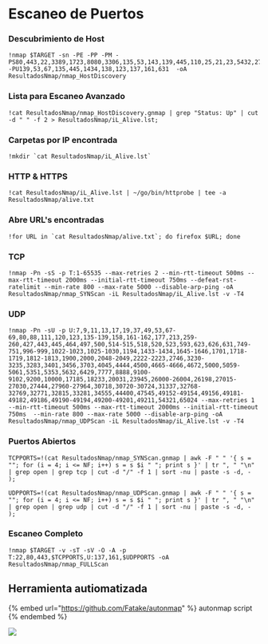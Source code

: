 # Escaneo de Puertos

### Descubrimiento de Host <a href="#descubrimiento-de-host" id="descubrimiento-de-host"></a>

```
!nmap $TARGET -sn -PE -PP -PM -PS80,443,22,3389,1723,8080,3306,135,53,143,139,445,110,25,21,23,5432,27017,1521 -PU139,53,67,135,445,1434,138,123,137,161,631  -oA ResultadosNmap/nmap_HostDiscovery
```

### Lista para Escaneo Avanzado <a href="#lista-para-escaneo-avanzado" id="lista-para-escaneo-avanzado"></a>

```
!cat ResultadosNmap/nmap_HostDiscovery.gnmap | grep "Status: Up" | cut -d " " -f 2 > ResultadosNmap/iL_Alive.lst;
```

### Carpetas por IP encontrada <a href="#carpetas-por-ip-encontrada" id="carpetas-por-ip-encontrada"></a>

```
!mkdir `cat ResultadosNmap/iL_Alive.lst`
```

### HTTP & HTTPS <a href="#http-and-https" id="http-and-https"></a>

```
!cat ResultadosNmap/iL_Alive.lst | ~/go/bin/httprobe | tee -a ResultadosNmap/alive.txt
```

### Abre URL's encontradas <a href="#abre-urls-encontradas" id="abre-urls-encontradas"></a>

```
!for URL in `cat ResultadosNmap/alive.txt`; do firefox $URL; done
```

### TCP <a href="#tcp" id="tcp"></a>

```
!nmap -Pn -sS -p T:1-65535 --max-retries 2 --min-rtt-timeout 500ms --max-rtt-timeout 2000ms --initial-rtt-timeout 750ms --defeat-rst-ratelimit --min-rate 800 --max-rate 5000 --disable-arp-ping -oA ResultadosNmap/nmap_SYNScan -iL ResultadosNmap/iL_Alive.lst -v -T4
```

### UDP <a href="#udp" id="udp"></a>

```
!nmap -Pn -sU -p U:7,9,11,13,17,19,37,49,53,67-69,80,88,111,120,123,135-139,158,161-162,177,213,259-260,427,443,445,464,497,500,514-515,518,520,523,593,623,626,631,749-751,996-999,1022-1023,1025-1030,1194,1433-1434,1645-1646,1701,1718-1719,1812-1813,1900,2000,2048-2049,2222-2223,2746,3230-3235,3283,3401,3456,3703,4045,4444,4500,4665-4666,4672,5000,5059-5061,5351,5353,5632,6429,7777,8888,9100-9102,9200,10000,17185,18233,20031,23945,26000-26004,26198,27015-27030,27444,27960-27964,30718,30720-30724,31337,32768-32769,32771,32815,33281,34555,44400,47545,49152-49154,49156,49181-49182,49186,49190-49194,49200-49201,49211,54321,65024 --max-retries 1 --min-rtt-timeout 500ms --max-rtt-timeout 2000ms --initial-rtt-timeout 750ms  --min-rate 800 --max-rate 5000 --disable-arp-ping -oA ResultadosNmap/nmap_UDPScan -iL ResultadosNmap/iL_Alive.lst -v -T4
```

### Puertos Abiertos <a href="#puertos-abiertos" id="puertos-abiertos"></a>

```
TCPPORTS=!(cat ResultadosNmap/nmap_SYNScan.gnmap | awk -F " " '{ s = ""; for (i = 4; i <= NF; i++) s = s $i " "; print s }' | tr ", " "\n" | grep open | grep tcp | cut -d "/" -f 1 | sort -nu | paste -s -d, - );
```

```
UDPPORTS=!(cat ResultadosNmap/nmap_UDPScan.gnmap | awk -F " " '{ s = ""; for (i = 4; i <= NF; i++) s = s $i " "; print s }' | tr ", " "\n" | grep open | grep udp | cut -d "/" -f 1 | sort -nu | paste -s -d, - );
```

### Escaneo Completo <a href="#escaneo-completo" id="escaneo-completo"></a>

```
!nmap $TARGET -v -sT -sV -O -A -p T:22,80,443,$TCPPORTS,U:137,161,$UDPPORTS -oA ResultadosNmap/nmap_FULLScan
```

## Herramienta autiomatizada

{% embed url="https://github.com/Fatake/autonmap" %}
autonmap script
{% endembed %}

![](../../../.gitbook/assets/20220616\_095155.png)

